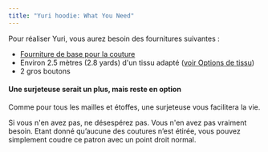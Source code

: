 ```yaml
---
title: "Yuri hoodie: What You Need"
---
```


Pour réaliser Yuri, vous aurez besoin des fournitures suivantes :

- [Fourniture de base pour la couture](/docs/sewing/basic-sewing-supplies)
- Environ 2.5 mètres (2.8 yards) d'un tissu adapté ([voir Options de tissu](/docs/patterns/yuri/fabric))
- 2 gros boutons

<Note>

#### Une surjeteuse serait un plus, mais reste en option

Comme pour tous les mailles et étoffes, une surjeteuse vous facilitera la vie.

Si vous n'en avez pas, ne désespérez pas. Vous n'en avez pas vraiment besoin.
Etant donné qu’aucune des coutures n’est étirée, vous pouvez simplement coudre ce patron avec un point droit normal.

</Note>
